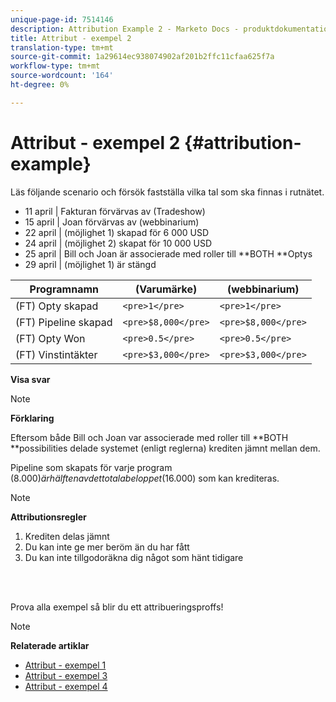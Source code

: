```yaml
---
unique-page-id: 7514146
description: Attribution Example 2 - Marketo Docs - produktdokumentation
title: Attribut - exempel 2
translation-type: tm+mt
source-git-commit: 1a29614ec938074902af201b2ffc11cfaa625f7a
workflow-type: tm+mt
source-wordcount: '164'
ht-degree: 0%

---
```



# Attribut - exempel 2 {#attribution-example}

Läs följande scenario och försök fastställa vilka tal som ska finnas i rutnätet.

* 11 april | Fakturan förvärvas av (Tradeshow)
* 15 april | Joan förvärvas av (webbinarium)
* 22 april | (möjlighet 1) skapad för 6 000 USD
* 24 april | (möjlighet 2) skapat för 10 000 USD
* 25 april | Bill och Joan är associerade med roller till **BOTH **Optys
* 29 april | (möjlighet 1) är stängd

| Programnamn | (Varumärke) | (webbinarium) |
|---|---|---|
| (FT) Opty skapad | `<pre>1</pre>` | `<pre>1</pre>` |
| (FT) Pipeline skapad | `<pre>$8,000</pre>` | `<pre>$8,000</pre>` |
| (FT) Opty Won | `<pre>0.5</pre>` | `<pre>0.5</pre>` |
| (FT) Vinstintäkter | `<pre>$3,000</pre>` | `<pre>$3,000</pre>` |

**Visa svar**

>[!NOTE]
>
>**Förklaring**
>
>Eftersom både Bill och Joan var associerade med roller till **BOTH **possibilities delade systemet (enligt reglerna) krediten jämnt mellan dem.
>
>Pipeline som skapats för varje program ($8.000) är hälften av det totala beloppet ($16.000) som kan krediteras.

>[!NOTE]
>
>**Attributionsregler**
>
>1. Krediten delas jämnt
>1. Du kan inte ge mer beröm än du har fått
>1. Du kan inte tillgodoräkna dig något som hänt tidigare

>



<br> 

Prova alla exempel så blir du ett attribueringsproffs!

>[!NOTE]
>
>**Relaterade artiklar**
>
>* [Attribut - exempel 1](attribution-example-1.md)
>* [Attribut - exempel 3](attribution-example-3.md)
>* [Attribut - exempel 4](attribution-example-4.md)

